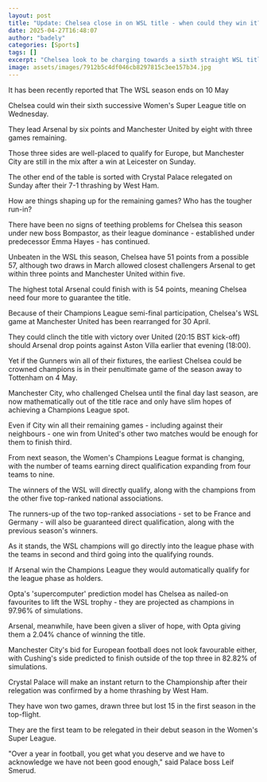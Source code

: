```yaml
---
layout: post
title: "Update: Chelsea close in on WSL title - when could they win it?"
date: 2025-04-27T16:48:07
author: "badely"
categories: [Sports]
tags: []
excerpt: "Chelsea look to be charging towards a sixth straight WSL title as they extend their lead at the top to six points - but when could they win it?"
image: assets/images/7912b5c4df046cb8297815c3ee157b34.jpg
---
```


It has been recently reported that The WSL season ends on 10 May

Chelsea could win their sixth successive Women's Super League title on Wednesday.

They lead Arsenal by six points and Manchester United by eight with three games remaining.

Those three sides are well-placed to qualify for Europe, but Manchester City are still in the mix after a win at Leicester on Sunday.  

The other end of the table is sorted with Crystal Palace relegated on Sunday after their 7-1 thrashing by West Ham. 

How are things shaping up for the remaining games? Who has the tougher run-in?

There have been no signs of teething problems for Chelsea this season under new boss Bompastor, as their league dominance - established under predecessor Emma Hayes - has continued.

Unbeaten in the WSL this season, Chelsea have 51 points from a possible 57, although two draws in March allowed closest challengers Arsenal to get within three points and Manchester United within five.

The highest total Arsenal could finish with is 54 points, meaning Chelsea need four more to guarantee the title.

Because of their Champions League semi-final participation, Chelsea's WSL game at Manchester United has been rearranged for 30 April.

They could clinch the title with victory over United (20:15 BST kick-off) should Arsenal drop points against Aston Villa earlier that evening (18:00).

Yet if the Gunners win all of their fixtures, the earliest Chelsea could be crowned champions is in their penultimate game of the season away to Tottenham on 4 May.

Manchester City, who challenged Chelsea until the final day last season, are now mathematically out of the title race and only have slim hopes of achieving a Champions League spot.

Even if City win all their remaining games - including against their neighbours - one win from United's other two matches would be enough for them to finish third.

From next season, the Women's Champions League format is changing, with the number of teams earning direct qualification expanding from four teams to nine.

The winners of the WSL will directly qualify, along with the champions from the other five top-ranked national associations.

The runners-up of the two top-ranked associations - set to be France and Germany - will also be guaranteed direct qualification, along with the previous season's winners.

As it stands, the WSL champions will go directly into the league phase with the teams in second and third going into the qualifying rounds.

If Arsenal win the Champions League they would automatically qualify for the league phase as holders. 

Opta's 'supercomputer' prediction model has Chelsea as nailed-on favourites to lift the WSL trophy - they are projected as champions in 97.96% of simulations.

Arsenal, meanwhile, have been given a sliver of hope, with Opta giving them a 2.04% chance of winning the title.

Manchester City's bid for European football does not look favourable either, with Cushing's side predicted to finish outside of the top three in 82.82% of simulations.

Crystal Palace will make an instant return to the Championship after their relegation was confirmed by a home thrashing by West Ham. 

They have won two games, drawn three but lost 15 in the first season in the top-flight.

They are the first team to be relegated in their debut season in the Women's Super League. 

"Over a year in football, you get what you deserve and we have to acknowledge we have not been good enough," said Palace boss Leif Smerud.

